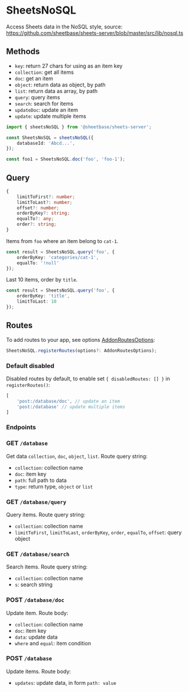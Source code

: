 # SheetsNoSQL

Access Sheets data in the NoSQL style, source: <https://github.com/sheetbase/sheets-server/blob/master/src/lib/nosql.ts>

## Methods

- `key`: return 27 chars for using as an item key
- `collection`: get all items
- `doc`: get an item
- `object`: return data as object, by path
- `list`: return data as array, by path
- `query`: query items
- `search`: search for items
- `updateDoc`: update an item
- `update`: update multiple items

```ts
import { sheetsNoSQL } from '@sheetbase/sheets-server';

const SheetsNoSQL = sheetsNoSQL({
    databaseId: 'Abcd...',
});

const foo1 = SheetsNoSQL.doc('foo', 'foo-1');
```

## Query

```ts
{
    limitToFirst?: number;
    limitToLast?: number;
    offset?: number;
    orderByKey?: string;
    equalTo?: any;
    order?: string;
}
```

Items from `foo` where an item belong to `cat-1`.

```ts
const result = SheetsNoSQL.query('foo', {
    orderByKey: 'categories/cat-1',
    equalTo: '!null'
});
```

Last 10 items, order by `title`.

```ts
const result = SheetsNoSQL.query('foo', {
    orderByKey: 'title',
    limitToLast: 10
});
```

## Routes

To add routes to your app, see options [AddonRoutesOptions](https://github.com/sheetbase/core-server/blob/eb221ec3034d6b53abe11bc1942e1920c8f8d81f/src/lib/types.ts#L71):

```ts
SheetsNoSQL.registerRoutes(options?: AddonRoutesOptions);
```

### Default disabled

Disabled routes by default, to enable set `{ disabledRoutes: [] }` in `registerRoutes()`:

```ts
[
    'post:/database/doc', // update an item
    'post:/database' // update multiple items
]
```

### Endpoints

### GET `/database`

Get data `collection`, `doc`, `object`, `list`. Route query string:

- `collection`: collection name
- `doc`: item key
- `path`: full path to data
- `type`: return type, `object` or `list`

### GET `/database/query`

Query items. Route query string:

- `collection`: collection name
- `limitToFirst`, `limitToLast`, `orderByKey`, `order`, `equalTo`, `offset`: query object

### GET `/database/search`

Search items. Route query string:

- `collection`: collection name
- `s`: search string

### POST `/database/doc`

Update item. Route body:

- `collection`: collection name
- `doc`: item key
- `data`: update data
- `where` and `equal`: item condition

### POST `/database`

Update items. Route body:

- `updates`: update data, in form `path: value`